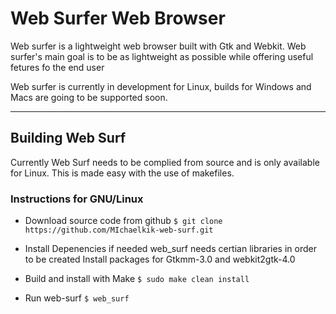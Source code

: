 # Web Surfer Web Browser

Web surfer is a lightweight web browser built with Gtk and Webkit. Web surfer's main goal is to be as lightweight as possible while offering useful fetures fo the end user

Web surfer is currently in development for Linux, builds for Windows and Macs are going to be supported soon.

---
## Building Web Surf

Currently Web Surf needs to be complied from source and is only available for Linux. This is made easy with the use of makefiles.

### Instructions for GNU/Linux

- Download source code from github
`$ git clone https://github.com/MIchaelkik-web-surf.git`

- Install Depenencies if needed
    web_surf needs certian libraries in order to be created
    Install packages for Gtkmm-3.0 and webkit2gtk-4.0

- Build and install with Make
`$ sudo make clean install`

- Run web-surf
`$ web_surf`